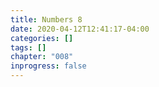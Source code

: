 ```yaml
---
title: Numbers 8
date: 2020-04-12T12:41:17-04:00
categories: []
tags: []
chapter: "008"
inprogress: false
---
```


